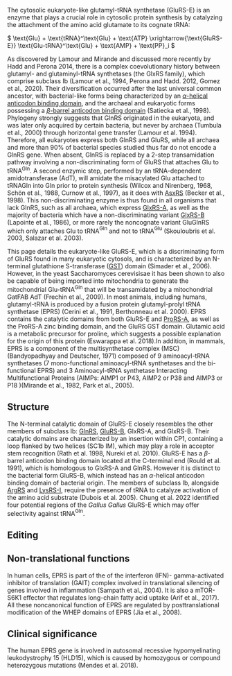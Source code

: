 
The cytosolic eukaryote-like glutamyl-tRNA synthetase (GluRS-E) is an enzyme that plays a crucial role in cytosolic protein synthesis by catalyzing the attachment of the amino acid glutamate to its cognate tRNA:


$ \text{Glu} + \text{tRNA}^\text{Glu} + \text{ATP} \xrightarrow{\text{GluRS-E}} \text{Glu-tRNA}^\text{Glu} + \text{AMP} + \text{PP}_i  $






As discovered by Lamour and Mirande and discussed more recently by Hadd and Perona 2014, there is a complex coevolutionary history between glutamyl- and glutaminyl-tRNA synthetases (the GlxRS family), which comprise subclass Ib (Lamour et al., 1994, Perona and Hadd. 2012, Gomez et al., 2020). 
Their diversification occurred after the last universal common ancestor, with bacterial-like forms being characterized by an [$\alpha$-helical anticodon binding domain](/superfamily/class1/Anticodon_binding_domain_EK), and the archaeal and eukaryotic forms possessing a [$\beta$-barrel anticodon binding domain](/superfamily/class1/Anticodon_binding_domain_EQ) (Satiecka et al., 1998). Phylogeny strongly suggests that GlnRS originated in the eukaryota, and was later only acquired by certain bacteria, but never by archaea (Tumbula et al., 2000) through horizontal gene transfer (Lamour et al. 1994). Therefore, all eukaryotes express both GlnRS and GluRS, while all archaea and more than 90% of bacterial species studied thus far do not encode a GlnRS gene. When absent, GlnRS is replaced by a 2-step transamidation pathway involving a non-discriminating form of GluRS that attaches Glu to tRNA$^\text{Gln}$. A second enzymic step, performed by an tRNA-dependent amidotransferase (AdT), will amidate the misacylated Glu attached to tRNAGln into Gln prior to protein synthesis (Wilcox and Nirenberg, 1968, Schön et al., 1988, Curnow et al., 1997), as it does with [AsxRS](/class2/asp2/) (Becker et al., 1998). This non-discriminating enzyme is thus found in all organisms that lack GlnRS, such as all archaea, which express [GlxRS-A](/class1/glu2/), as well as the majority of bacteria which have a non-discriminating variant [GlxRS-B](/class1/glu1/) (Lapointe et al., 1986), or more rarely the noncognate variant GluGlnRS which only attaches Glu to tRNA$^\text{Gln}$  and not to tRNA$^\text{Glu}$ (Skouloubris et al. 2003, Salazar et al. 2003). 




This page details the eukaryote-like GluRS-E, which is a discriminating form of GluRS found in many eukaryotic cytosols, and is characterized by an N-terminal glutathione S-transferase ([GST](/superfamily/class1/GST)) domain (Simader et al., 2006). However, in the yeast Saccharomyces cerevisisae it has been shown to also be capable of being imported into mitochondria to generate the mitochondrial Glu-tRNA$^\text{Gln}$ that will be transamidated by a mitochondrial GatFAB AdT (Frechin et al., 2009).
In most animals, including humans, glutamyl-tRNA is produced by a fusion protein glutamyl-prolyl tRNA synthetase (EPRS) (Cerini et al., 1991, Berthonneau et al. 2000). 
EPRS contains the catalytic domains from both GluRS-E and [ProRS-A](/class2/pro1/), as well as the ProRS-A zinc binding domain, and the GluRS GST domain. 
Glutamic acid is a metabolic precursor for proline, which suggests a possible explanation for the origin of this protein (Eswarappa et al. 2018).In addition, in mammals, EPRS is a component of the multisynthetase complex (MSC) (Bandyopadhyay and Deutscher, 1971) composed of 9 aminoacyl-tRNA synthetases (7 mono-functional aminoacyl-tRNA synthetases and the bi-functional EPRS) and 3 Aminoacyl-tRNA synthetase Interacting Multifunctional Proteins (AIMPs: AIMP1 or P43, AIMP2 or P38 and AIMP3 or P18 )(Mirande et al., 1982, Park et al., 2005). 


## Structure

The N-terminal catalytic domain of GluRS-E closely resembles the other members of subclass Ib: [GlnRS](/class1/gln/), [GluRS-B](/class1/glu1/), GlxRS-A,  and GlxRS-B.
Their catalytic domains are characterized by an insertion within CP1, containing a loop flanked by two helices (SC1b IM), which 
may play a role in acceptor stem recognition  (Rath et al. 1998, Nureki et al. 2010).
GluRS-E has a $\beta$-barrel anticodon binding domain located at the C-terminal end (Rould et al. 1991), which is homologous to GlxRS-A and GlnRS.
However it is distinct to the bacterial form GluRS-B, which instead has an $\alpha$-helical anticodon binding domain of bacterial origin. 
The members of subclass Ib, alongside [ArgRS](/class1/arg/) and  [LysRS-I](/class1/lys/), require the presence of tRNA to catalyze activation of the amino acid substrate (Dubois et al. 2005).
Chung et al. 2022 identified four potential regions of the *Gallus Gallus* GluRS-E which may offer selectivity against tRNA$^\text{Gln}$.






## Editing


## Non-translational functions
In human cells, EPRS is part of the of the interferon (IFN)- gamma-activated inhibitor of translation (GAIT) complex involved in translational silencing of genes involved in inflammation (Sampath et al., 2004). It is also a mTOR-S6K1 effector that regulates long-chain fatty acid uptake (Arif et al., 2017). All these noncanonical function of EPRS are regulated by posttranslational modification of the WHEP domains of EPRS (Jia et al., 2008).


## Clinical significance


The human EPRS gene is involved in autosomal recessive hypomyelinating leukodystrophy 15 (HLD15), which is caused by homozygous or compound heterozygous mutations (Mendes et al. 2018).

